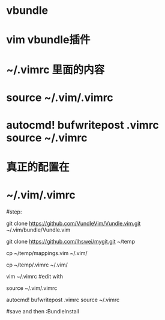 # vbundle
# vim vbundle插件

# ~/.vimrc 里面的内容

# source ~/.vim/.vimrc       
# autocmd! bufwritepost .vimrc source ~/.vimrc

# 真正的配置在

# ~/.vim/.vimrc

#step:

git clone https://github.com/VundleVim/Vundle.vim.git ~/.vim/bundle/Vundle.vim

git clone https://github.com/lhswei/mygit.git ~/temp

cp ~/temp/mappings.vim ~/.vim/

cp ~/temp/.vimrc ~/.vim/

vim ~/.vimrc  #edit with 

source ~/.vim/.vimrc       

autocmd! bufwritepost .vimrc source ~/.vimrc

#save and then 
:BundleInstall 


